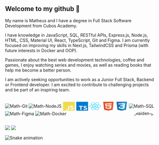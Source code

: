 ## Welcome to my github 🤗

My name is Matheus and I have a degree in Full Stack Software Development from Cubos Academy.

I have knowledge in JavaScript, SQL, RESTful APIs, Express.js, Node.js, HTML, CSS, Material UI, React, TypeScript, Git and Figma. I am currently focused on improving my skills in Next.js, TailwindCSS and Prisma (with future interests in Docker and OOP).

Passionate about the best web development technologies, coffee and games, I enjoy watching series and movies, as well as reading books that help me become a better person.

I am actively seeking opportunities to work as a Junior Full Stack, Backend or Frontend developer. I am excited to contribute to challenging projects and be part of an inspiring team.

<div style="display: inline_block"><br>
  <img align="center" alt="Math-Git" height="40" width="50" src="https://cdn.jsdelivr.net/gh/devicons/devicon/icons/git/git-original.svg">
  <img align="center" alt="Math-NodeJS" height="30" width="40" src="https://cdn.jsdelivr.net/gh/devicons/devicon/icons/nodejs/nodejs-original.svg">
  <img align="center" alt="Math-Js" height="30" width="40" src="https://raw.githubusercontent.com/devicons/devicon/master/icons/javascript/javascript-plain.svg">
  <img align="center" alt="Math-Ts" height="30" width="40" src="https://raw.githubusercontent.com/devicons/devicon/master/icons/typescript/typescript-plain.svg">
  <img align="center" alt="Math-React" height="30" width="40" src="https://raw.githubusercontent.com/devicons/devicon/master/icons/react/react-original.svg">
  <img align="center" alt="Math-HTML" height="30" width="40" src="https://raw.githubusercontent.com/devicons/devicon/master/icons/html5/html5-original.svg">
  <img align="center" alt="Math-CSS" height="30" width="40" src="https://raw.githubusercontent.com/devicons/devicon/master/icons/css3/css3-original.svg">
  <img align="center" alt="Math-SQL" height="30" width="40" src="https://cdn.jsdelivr.net/gh/devicons/devicon/icons/postgresql/postgresql-original.svg">
  <img align="center" alt="Math-Figma" height="30" width="40" src="https://cdn.jsdelivr.net/gh/devicons/devicon/icons/figma/figma-original.svg">
  <img align="center" alt="Math-Docker" height="30" width="40" src="https://cdn.jsdelivr.net/gh/devicons/devicon/icons/docker/docker-plain.svg">
  <img align="right" alt="Raiden-pic" height="150" style="border-radius:50px;" src="https://media.discordapp.net/attachments/239186982264242176/1033540553951936564/unknown.png?width=676&height=676">
</div>
  
  ##

<div> 
  <a href = "mailto:matheus_dario@outlook.com"><img src="https://img.shields.io/badge/-Gmail-%23333?style=for-the-badge&logo=gmail&logoColor=white" target="_blank"></a>
  <a href="https://www.linkedin.com/in/matheusdnb/" target="_blank"><img src="https://img.shields.io/badge/-LinkedIn-%230077B5?style=for-the-badge&logo=linkedin&logoColor=white" target="_blank"></a> 
 
  ![Snake animation](https://github.com/mathdario/mathdario/blob/output/github-contribution-grid-snake.svg)
 
</div>
